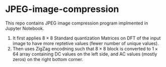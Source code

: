 # JPEG-image-compression
This repo contains JPEG image compression program implmented in Jupyter Notebook. 

1. It first applies $8 \times 8$ Standard quantization Matrices on DFT of the input image to have more reptetive
values (fewer number of unique values).
2. Then uses ZigZag encodning such that $8\times8$ block is converted to $1\times64$ array containing DC values on the left side, and AC values (mostly zeros) on the right bottom corner.

